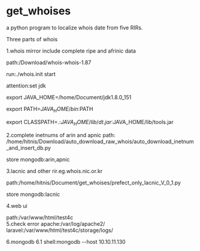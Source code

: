 # get_whoises
a python program to localize whois date from five RIRs.


Three parts of whois

1.whois mirror
include complete ripe and afrinic data 

path:/Download/whois-whois-1.87

run:./whois.init start

attention:set jdk 

export JAVA_HOME=/home/Document/jdk1.8.0_151

export PATH=$JAVA_HOME/bin:$PATH

export CLASSPATH=.:$JAVA_HOME/lib/dt.jar:$JAVA_HOME/lib/tools.jar

2.complete inetnums of arin and apnic
path: /home/hitnis/Download/auto_download_raw_whois/auto_download_inetnum_and_insert_db.py

store mongodb:arin,apnic

3.lacnic and other rir.eg.whois.nic.or.kr

path:/home/hitnis/Document/get_whoises/prefect_only_lacnic_V_0_1.py

store mongodb:lacnic

4.web ui

path:/var/www/html/test4c
</br>
5.check error
apache:/var/log/apache2/
laravel:/var/www/html/test4c/storage/logs/


6.mongodb
6.1 shell:mongodb --host 10.10.11.130



